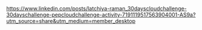 https://www.linkedin.com/posts/latchiya-raman_30dayscloudchallenge-30dayschallenge-pepcloudchallenge-activity-7191119517563904001-AS9a?utm_source=share&utm_medium=member_desktop

